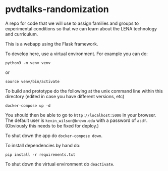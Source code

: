 # pvdtalks-randomization

A repo for code that we will use to assign families and groups to experimental conditions so that we can learn about the LENA technology and curriculum.

This is a webapp using the Flask framework.

To develop here, use a virtual environment. For example you can do:

```
python3 -m venv venv
```

or

```
source venv/bin/activate
```

To build and prototype do the following at the unix command line within this directory (edited in case you have different versions, etc)

```
docker-compose up -d
```

You should then be able to go to `http://localhost:5000` in your browser. The default user is `kevin_wilson@brown.edu` with a password of `asdf`. (Obviously this needs to be fixed for deploy.)

To shut down the app do `docker-compose down`.

To install dependencies by hand do:

```
pip install -r requirements.txt
```

To shut down the virtual environment do `deactivate`.
